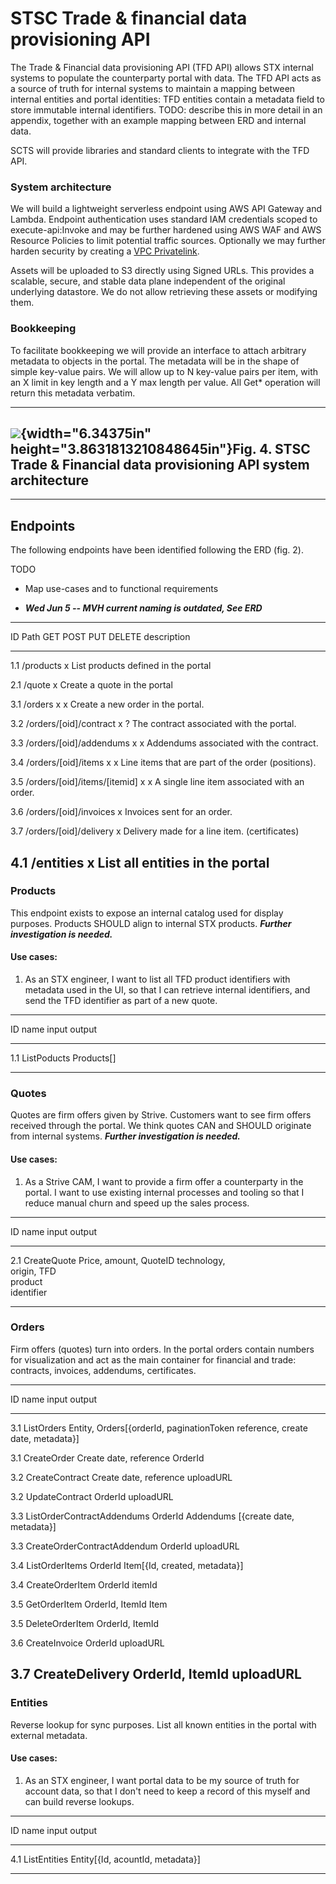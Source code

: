 # STSC Trade & financial data provisioning API

The Trade & Financial data provisioning API (TFD API) allows STX
internal systems to populate the counterparty portal with data. The TFD
API acts as a source of truth for internal systems to maintain a mapping
between internal entities and portal identities: TFD entities contain a
metadata field to store immutable internal identifiers. TODO: describe
this in more detail in an appendix, together with an example mapping
between ERD and internal data.

SCTS will provide libraries and standard clients to integrate with the
TFD API.

### System architecture

We will build a lightweight serverless endpoint using AWS API Gateway
and Lambda. Endpoint authentication uses standard IAM credentials scoped
to execute-api:Invoke and may be further hardened using AWS WAF and AWS
Resource Policies to limit potential traffic sources. Optionally we may
further harden security by creating a [VPC
Privatelink](https://aws.amazon.com/blogs/compute/architecture-patterns-for-consuming-private-apis-cross-account/).

Assets will be uploaded to S3 directly using Signed URLs. This provides
a scalable, secure, and stable data plane independent of the original
underlying datastore. We do not allow retrieving these assets or
modifying them.

### Bookkeeping

To facilitate bookkeeping we will provide an interface to attach
arbitrary metadata to objects in the portal. The metadata will be in the
shape of simple key-value pairs. We will allow up to N key-value pairs
per item, with an X limit in key length and a Y max length per value.
All Get\* operation will return this metadata verbatim.

  -----------------------------------------------------------------------
  ![](/media/image6.png){width="6.34375in"
  height="3.8631813210848645in"}Fig. 4. STSC Trade & Financial data
  provisioning API system architecture
  -----------------------------------------------------------------------

  -----------------------------------------------------------------------

## Endpoints

The following endpoints have been identified following the ERD (fig. 2).

TODO

-   Map use-cases and to functional requirements

-   ***Wed Jun 5 -- MVH current naming is outdated, See ERD***

  -------------------------------------------------------------------------------------
  ID    Path                               GET   POST   PUT   DELETE   description
  ----- ---------------------------------- ----- ------ ----- -------- ----------------
  1.1   /products                          x                           List products
                                                                       defined in the
                                                                       portal

  2.1   /quote                                   x                     Create a quote
                                                                       in the portal

  3.1   /orders                            x     x                     Create a new
                                                                       order in the
                                                                       portal.

  3.2   /orders/\[oid\]/contract                 x      ?              The contract
                                                                       associated with
                                                                       the portal.

  3.3   /orders/\[oid\]/addendums          x     x                     Addendums
                                                                       associated with
                                                                       the contract.

  3.4   /orders/\[oid\]/items              x     x                     Line items that
                                                                       are part of the
                                                                       order
                                                                       (positions).

  3.5   /orders/\[oid\]/items/\[itemid\]   x                  x        A single line
                                                                       item associated
                                                                       with an order.

  3.6   /orders/\[oid\]/invoices                 x                     Invoices sent
                                                                       for an order.

  3.7   /orders/\[oid\]/delivery                 x                     Delivery made
                                                                       for a line item.
                                                                       (certificates)

  4.1   /entities                          x                           List all
                                                                       entities in the
                                                                       portal
  -------------------------------------------------------------------------------------

### Products

This endpoint exists to expose an internal catalog used for display
purposes. Products SHOULD align to internal STX products. ***Further
investigation is needed.***

#### Use cases:

1.  As an STX engineer, I want to list all TFD product identifiers with
    metadata used in the UI, so that I can retrieve internal
    identifiers, and send the TFD identifier as part of a new quote.

  -------------------------------------------------------------------------
  ID             name           input          output
  -------------- -------------- -------------- ----------------------------
  1.1            ListPoducts                   Products\[\]

  -------------------------------------------------------------------------

### Quotes

Quotes are firm offers given by Strive. Customers want to see firm
offers received through the portal. We think quotes CAN and SHOULD
originate from internal systems. ***Further investigation is needed.***

#### Use cases:

1.  As a Strive CAM, I want to provide a firm offer a counterparty in
    the portal. I want to use existing internal processes and tooling so
    that I reduce manual churn and speed up the sales process.

  -------------------------------------------------------------------------
  ID             name           input          output
  -------------- -------------- -------------- ----------------------------
  2.1            CreateQuote    Price, amount, QuoteID
                                technology,    
                                origin, TFD    
                                product        
                                identifier     

  -------------------------------------------------------------------------

### Orders

Firm offers (quotes) turn into orders. In the portal orders contain
numbers for visualization and act as the main container for financial
and trade: contracts, invoices, addendums, certificates.

  -------------------------------------------------------------------------------
  ID     name                          input                  output
  ------ ----------------------------- ---------------------- -------------------
  3.1    ListOrders                    Entity,                Orders\[{orderId,
                                       paginationToken        reference, create
                                                              date, metadata}\]

  3.1    CreateOrder                   Create date, reference OrderId

  3.2    CreateContract                Create date, reference uploadURL

  3.2    UpdateContract                OrderId                uploadURL

  3.3    ListOrderContractAddendums    OrderId                Addendums \[{create
                                                              date, metadata}\]

  3.3    CreateOrderContractAddendum   OrderId                uploadURL

  3.4    ListOrderItems                OrderId                Item\[{Id, created,
                                                              metadata}\]

  3.4    CreateOrderItem               OrderId                itemId

  3.5    GetOrderItem                  OrderId, ItemId        Item

  3.5    DeleteOrderItem               OrderId, ItemId        

  3.6    CreateInvoice                 OrderId                uploadURL

  3.7    CreateDelivery                OrderId, ItemId        uploadURL
  -------------------------------------------------------------------------------

### Entities

Reverse lookup for sync purposes. List all known entities in the portal
with external metadata.

#### Use cases:

1.  As an STX engineer, I want portal data to be my source of truth for
    account data, so that I don't need to keep a record of this myself
    and can build reverse lookups.

  -------------------------------------------------------------------------
  ID             name           input          output
  -------------- -------------- -------------- ----------------------------
  4.1            ListEntities                  Entity\[{Id, acountId,
                                               metadata}\]

  -------------------------------------------------------------------------
